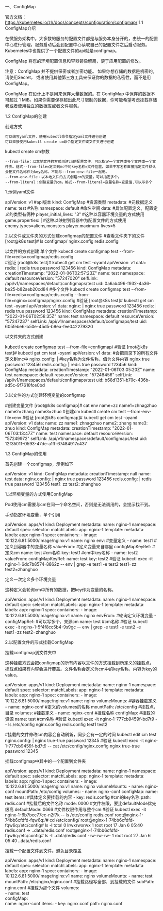 一、ConfigMap

官方文档：https://kubernetes.io/zh/docs/concepts/configuration/configmap/
1.1 ConfigMap介绍

在微服务架构中，大多数的服务的配置文件都是与服务本身分开的，由统一的配置中心进行管理，服务启动后会到配置中心读取自己的配置文件之后启动服务。Kubernetes中也提供了一个配置文件的api就是configmap。

ConfigMap 将您的环境配置信息和容器镜像解耦，便于应用配置的修改。

注意：ConfigMap 并不提供保密或者加密功能。 如果你想存储的数据是机密的，请使用Secret， 或者使用其他第三方工具来保证你的数据的私密性，而不是用 ConfigMap。

ConfigMap 在设计上不是用来保存大量数据的。在 ConfigMap 中保存的数据不可超过 1 MiB。如果你需要保存超出此尺寸限制的数据，你可能希望考虑挂载存储卷或者使用独立的数据库或者文件服务。

1.2 ConfigMap的创建

创建方式

    可以编写yaml文件，使用kubectl命令指定yaml文件进行创建
    可以直接使用kubectl create cm命令指定文件或文件夹进行创建

kubectl create cm参数

    --from-file：以本地文件的方式创建cm的配置文件，可以指定一个文件或多个文件或一个文件夹。格式--from-file=定义到mc中的key名称=文件位置，如果不写名称直接指定文件默认会把文件名称作为key名称。不能与--from-env-file一起用。
    --from-env-file：以本地文件的方式创建cm的变量，可以指定多个。
    --from-literal：创建变量的cm，格式--from-literal=变量名称=变量值,可以写多个
1.示例yaml文件

apiVersion: v1        #api版本
kind: ConfigMap       #资源类型
metadata:             #元数据定义
  name: test          #名称
  namespace: default  #命名空间
data:                 #具体配置定义，配置定义的类型有俩种
  player_initial_lives: "3"   #这种以容器环境变量的方式使用
  game.properties: |          #这种以映射到容器中为配置文件的方式使用
    enemy.types=aliens,monsters
    player.maximum-lives=5

2.以文件或文件夹的方式创建configmap的配置文件
#查看文件夹下的文件
[root@k8s test]# ls configmap/
nginx.config  redis.config

以文件的方式创建
单个文件
kubectl create configmap test --from-file=redis=configmap/redis.config  
#验证
[root@k8s test]# kubectl get cm test -oyaml
apiVersion: v1
data:
  redis: |
    redis true
    password 123456
kind: ConfigMap
metadata:
  creationTimestamp: "2022-01-06T02:57:23Z"
  name: test
  namespace: default
  resourceVersion: "57247020"
  selfLink: /api/v1/namespaces/default/configmaps/test
  uid: 0a6ab496-f932-4a36-be25-b82aeb20cd84
#多个文件
kubectl create configmap test --from-file=redis=configmap/redis.config --from-file=nginx=configmap/nginx.config
#验证
[root@k8s test]# kubectl get cm test -oyaml
apiVersion: v1
data:
  nginx: |
    nginx true
    password 123456
  redis: |
    redis true
    password 123456
kind: ConfigMap
metadata:
  creationTimestamp: "2022-01-06T02:58:35Z"
  name: test
  namespace: default
  resourceVersion: "57247237"
  selfLink: /api/v1/namespaces/default/configmaps/test
  uid: 605febe6-b50e-45d5-b8ea-fee042279320

以文件夹的方式创建

kubectl create configmap test --from-file=configmap/
#验证
[root@k8s test]# kubectl get cm test -oyaml
apiVersion: v1
data:      #会把目录下的所有文件定义到mc中
  nginx.config: |    #key名称为文件名称，值为文件内容
    nginx true
    password 123456
  redis.config: |
    redis true
    password 123456
kind: ConfigMap
metadata:
  creationTimestamp: "2022-01-06T03:05:20Z"
  name: test
  namespace: default
  resourceVersion: "57248456"
  selfLink: /api/v1/namespaces/default/configmaps/test
  uid: b68d1351-b70c-436b-ad5c-9f7610fce0bd

3.以文件的方式创建环境变量的configmap

#创建变量文件
[root@k8s configmap]# cat env 
name=zz
name1=zhnagzhuo
name2=zhang
name3=zhuo
#创建cm
kubectl create cm test --from-env-file=env
#验证
[root@k8s configmap]# kubectl get cm test -oyaml
apiVersion: v1
data:
  name: zz
  name1: zhnagzhuo
  name2: zhang
  name3: zhuo
kind: ConfigMap
metadata:
  creationTimestamp: "2022-01-06T03:13:47Z"
  name: test
  namespace: default
  resourceVersion: "57249972"
  selfLink: /api/v1/namespaces/default/configmaps/test
  uid: 12f35011-0593-47de-a1ff-67484917c437

1.3 ConfigMap的使用

首先创建一个configmap，示例如下

apiVersion: v1
kind: ConfigMap
metadata:
  creationTimestamp: null
  name: test
data:
  nginx.config: |
    nginx true
    password 123456
  redis.config: |
    redis true
    password 123456
  test1: zz
  test2: zhanghuo

1.以环境变量的方式使用ConfigMap

Pod使用cm需要与cm在同一个命名空间，否则是无法调用的，会提示找不到。

手动指定环境变量，单个引用

apiVersion: apps/v1
kind: Deployment
metadata:
  name: nginx-1
  namespace: default
spec:
  selector:
    matchLabels:
      app: nginx-1
  template:
    metadata:
      labels:
        app: nginx-1
    spec:
      containers:
      - image: 10.122.6.81:5000/image/nginx:v1
        name: nginx
        env:             #变量定义
        - name: test1    #定义到容器中的变量名称
          valueFrom:     #定义变量来自哪里
            configMapKeyRef:  #定义cm
              name: test      #cm名称
              key: test1      #cm中key名称
        - name: test2
          valueFrom:
            configMapKeyRef:
              name: test
              key: test2
#验证
kubectl exec -it nginx-1-6dc7b8574-8862z -- env | grep -e test1 -e test2
test1=zz
test2=zhanghuo

定义一次定义多个环境变量

这种定义会轮询cm中所有的数据，把key作为变量的名称。

apiVersion: apps/v1
kind: Deployment
metadata:
  name: nginx-1
  namespace: default
spec:
  selector:
    matchLabels:
      app: nginx-1
  template:
    metadata:
      labels:
        app: nginx-1
    spec:
      containers:
      - image: 10.122.6.81:5000/image/nginx:v1
        name: nginx
        envFrom:      #轮询定义环境变量
        - configMapRef:  #可以写多个，来源cm
            name: test   #cm名称
#验证
kubectl exec -it nginx-1-5f4f8cc5b4-9s9gc -- env | grep -e test1 -e test2 -e 
test1=zz
test2=zhanghuo

2.以配置文件的形式挂载ConfigMap

挂载configmap到文件夹中

这种挂载方式会把configmap的所有内容以文件的方式挂载到所定义的挂载点，挂载点如果有内容会进行覆盖。文件名称会定义为cm中的key名称，内容为key的value。

apiVersion: apps/v1
kind: Deployment
metadata:
  name: nginx-1
  namespace: default
spec:
  selector:
    matchLabels:
      app: nginx-1
  template:
    metadata:
      labels:
        app: nginx-1
    spec:
      containers:
      - image: 10.122.6.81:5000/image/nginx:v1
        name: nginx
        volumeMounts:       #容器挂载定义
          - name: nginx-conf  #定义的volumes的名称
            mountPath: /etc/config  #挂载点，目录
      volumes:          #挂载定义
        - name: nginx-conf  #挂载名称
          configMap:        #挂载的资源
            name: test      #cm名称
#验证
kubectl exec -it nginx-1-777cb9459f-bd7t9 -- ls /etc/config
nginx.config  redis.config  test1  test2

#挂载的文件修改cm内容会自动刷新，同步会有一定的时间
kubectl edit cm test
  nginx.config: |
    nginx true-true
    password 12345
#验证
kubectl exec -it nginx-1-777cb9459f-bd7t9 -- cat /etc/config/nginx.config
nginx true-true
password 12345

挂载configmap中其中的一个配置到文件夹

apiVersion: apps/v1
kind: Deployment
metadata:
  name: nginx-1
  namespace: default
spec:
  selector:
    matchLabels:
      app: nginx-1
  template:
    metadata:
      labels:
        app: nginx-1
    spec:
      containers:
      - image: 10.122.6.81:5000/image/nginx:v1
        name: nginx
        volumeMounts:
          - name: nginx-conf
            mountPath: /etc/config 
      volumes:
        - name: nginx-conf
          configMap:
            name: test 
            items:  #具体定义要挂载的内容
              - key: redis.config  #cm的key名称
                path: redis.conf   #挂载后的文件名称
                mode: 0000         #文件权限，要比defaultMode优先级高
            defaultMode: 0666      #文件权限作用与整个cm
#验证
kubectl exec -it nginx-1-6b7bcc77cc-n2f7k -- ls /etc/config
redis.conf
root@nginx-1-74bb6cfdfd-fqw6q:/# cd /etc/config/
root@nginx-1-74bb6cfdfd-fqw6q:/etc/config# ls -l
total 0
lrwxrwxrwx 1 root root 17 Jan  6 05:40 redis.conf -> ..data/redis.conf
root@nginx-1-74bb6cfdfd-fqw6q:/etc/config# ls -l ..data/redis.conf 
-rw-rw-rw- 1 root root 27 Jan  6 05:40 ..data/redis.conf

挂载一个配置文件到文件，避免目录覆盖

apiVersion: apps/v1
kind: Deployment
metadata:
  name: nginx-1
  namespace: default
spec:
  selector:
    matchLabels:
      app: nginx-1
  template:
    metadata:
      labels:
        app: nginx-1
    spec:
      containers:
      - image: 10.122.6.81:5000/image/nginx:v1
        name: nginx
        volumeMounts:
          - name: test
            mountPath: /etc/nginx/nginx.conf  #挂载路径写全部，到挂载的文件
            subPath: nginx.conf  #挂载为那个文件
      volumes:          
        - name: test  
          configMap:   
            name: nginx-conf
            items:
              - key: nginx.conf
                path: nginx.conf

